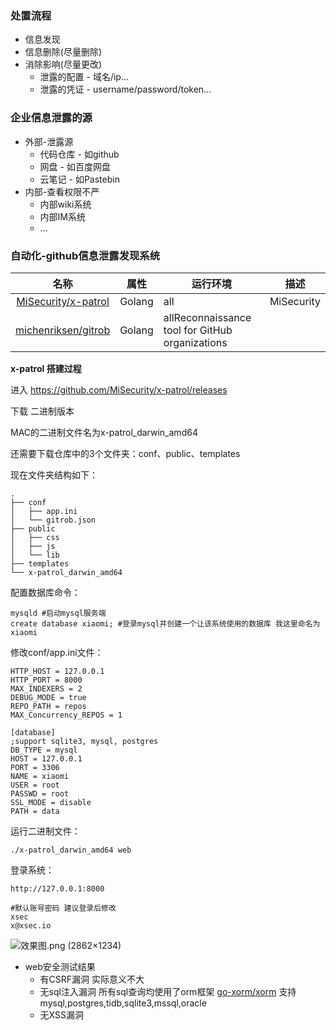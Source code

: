 ### 处置流程

* 信息发现
* 信息删除(尽量删除)
* 消除影响(尽量更改)
  * 泄露的配置 - 域名/ip...
  * 泄露的凭证 - username/password/token...

### 企业信息泄露的源

* 外部-泄露源
  * 代码仓库 - 如github
  * 网盘 - 如百度网盘
  * 云笔记 - 如Pastebin
* 内部-查看权限不严
  * 内部wiki系统
  * 内部IM系统
  * ...

### 自动化-github信息泄露发现系统

|名称|属性|运行环境|描述|
|:-------------:|--|--|-----|
|[MiSecurity/x-patrol](https://github.com/MiSecurity/x-patrol/)|Golang|all|MiSecurity|
|[michenriksen/gitrob](https://github.com/michenriksen/gitrob)|Golang|allReconnaissance tool for GitHub organizations|

**x-patrol 搭建过程**

进入 https://github.com/MiSecurity/x-patrol/releases

下载 二进制版本

MAC的二进制文件名为x-patrol_darwin_amd64

还需要下载仓库中的3个文件夹：conf、public、templates

现在文件夹结构如下：
```
.
├── conf
│   ├── app.ini
│   └── gitrob.json
├── public
│   ├── css
│   ├── js
│   └── lib
├── templates
└── x-patrol_darwin_amd64
```

配置数据库命令：
```
mysqld #启动mysql服务端
create database xiaomi; #登录mysql并创建一个让该系统使用的数据库 我这里命名为xiaomi
```

修改conf/app.ini文件：
```
HTTP_HOST = 127.0.0.1
HTTP_PORT = 8000
MAX_INDEXERS = 2
DEBUG_MODE = true
REPO_PATH = repos
MAX_Concurrency_REPOS = 1

[database]
;support sqlite3, mysql, postgres
DB_TYPE = mysql
HOST = 127.0.0.1
PORT = 3306
NAME = xiaomi
USER = root
PASSWD = root
SSL_MODE = disable
PATH = data
```

运行二进制文件：
```
./x-patrol_darwin_amd64 web
```

登录系统：
```
http://127.0.0.1:8000

#默认账号密码 建议登录后修改
xsec
x@xsec.io
```

![效果图.png (2862×1234)](https://camo.githubusercontent.com/6f66528be6b1a80300ba103995f71a69fb629335/68747470733a2f2f696d61676573322e696d67626f782e636f6d2f39372f65342f5676776f364450555f6f2e706e67)


* web安全测试结果
  * 有CSRF漏洞 实际意义不大
  * 无sql注入漏洞 所有sql查询均使用了orm框架 [go-xorm/xorm](https://github.com/go-xorm/xorm) 支持 mysql,postgres,tidb,sqlite3,mssql,oracle
  * 无XSS漏洞

